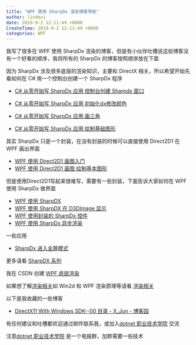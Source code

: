 ```yaml
---
title: "WPF 使用 SharpDx 渲染博客导航"
author: lindexi
date: 2019-9-2 12:11:49 +0800
CreateTime: 2019-9-2 12:11:49 +0800
categories: WPF
---
```


我写了很多在 WPF 使用 SharpDx 渲染的博客，但是有小伙伴吐槽说这些博客没有一个好看的顺序，我将所有的 SharpDx 的博客按照顺序放在下面

<!--more-->




<!-- csdn -->

因为 SharpDx 涉及很多底层的渲染知识，主要和 DirectX 相关，所以希望开始先看如何在 C# 用一个控制台创建一个 SharpDx 程序

- [C# 从零开始写 SharpDx 应用 控制台创建 Sharpdx 窗口](https://blog.lindexi.com/post/c-%E4%BB%8E%E9%9B%B6%E5%BC%80%E5%A7%8B%E5%86%99-sharpdx-%E5%BA%94%E7%94%A8-%E6%8E%A7%E5%88%B6%E5%8F%B0%E5%88%9B%E5%BB%BA-sharpdx-%E7%AA%97%E5%8F%A3 )

- [C# 从零开始写 SharpDx 应用 初始化dx修改颜色](https://blog.csdn.net/lindexi_gd/article/details/82114907 )

- [C# 从零开始写 SharpDx 应用 画三角](https://blog.lindexi.com/post/c-%E4%BB%8E%E9%9B%B6%E5%BC%80%E5%A7%8B%E5%86%99-sharpdx-%E5%BA%94%E7%94%A8-%E7%94%BB%E4%B8%89%E8%A7%92 )

- [C# 从零开始写 SharpDx 应用 绘制基础图形](https://blog.lindexi.com/post/c-%E4%BB%8E%E9%9B%B6%E5%BC%80%E5%A7%8B%E5%86%99-sharpdx-%E5%BA%94%E7%94%A8-%E7%BB%98%E5%88%B6%E5%9F%BA%E7%A1%80%E5%9B%BE%E5%BD%A2 )

其实 SharpDx 只是一个封装，在没有封装的时候可以直接使用 Direct2D1 在 WPF 画出界面

- [WPF 使用 Direct2D1 画图入门](https://lindexi.oschina.io/lindexi/post/WPF-%E4%BD%BF%E7%94%A8-Direct2D1-%E7%94%BB%E5%9B%BE%E5%85%A5%E9%97%A8.html )
- [WPF 使用 Direct2D1 画图 绘制基本图形](https://lindexi.oschina.io/lindexi/post/WPF-%E4%BD%BF%E7%94%A8-Direct2D1-%E7%94%BB%E5%9B%BE-%E7%BB%98%E5%88%B6%E5%9F%BA%E6%9C%AC%E5%9B%BE%E5%BD%A2.html )

但是使用Direct2D1写起来很难写，需要有一些封装，下面告诉大家如何在 WPF 使用 SharpDx 做界面

- [WPF 使用 SharpDX](https://blog.lindexi.com/post/wpf-%E4%BD%BF%E7%94%A8-sharpdx )
- [WPF 使用 SharpDX 在 D3DImage 显示](https://blog.lindexi.com/post/wpf-%E4%BD%BF%E7%94%A8-sharpdx-%E5%9C%A8-d3dimage-%E6%98%BE%E7%A4%BA )
- [WPF 使用封装的 SharpDx 控件](https://blog.lindexi.com/post/wpf-%E4%BD%BF%E7%94%A8%E5%B0%81%E8%A3%85%E7%9A%84-sharpdx-%E6%8E%A7%E4%BB%B6 )
- [WPF 使用 SharpDx 异步渲染](https://blog.lindexi.com/post/wpf-%E4%BD%BF%E7%94%A8-sharpdx-%E5%BC%82%E6%AD%A5%E6%B8%B2%E6%9F%93 )

一些应用

- [SharpDx 进入全屏模式](https://blog.lindexi.com/post/sharpdx-%E8%BF%9B%E5%85%A5%E5%85%A8%E5%B1%8F%E6%A8%A1%E5%BC%8F )

更多请看 [SharpDX 系列](https://blog.lindexi.com/post/sharpdx.html )

我在 CSDN 创建 [WPF 底层渲染](https://blog.csdn.net/lindexi_gd/column/info/24324 ) 

如果想了解[渲染相关](https://blog.lindexi.com/post/%E6%B8%B2%E6%9F%93 )如 Win2d 和 WPF 渲染原理等请看 [渲染相关](https://blog.lindexi.com/post/%E6%B8%B2%E6%9F%93 )

以下是我收藏的一些博客

- [DirectX11 With Windows SDK--00 目录 - X_Jun - 博客园](https://www.cnblogs.com/X-Jun/p/9028764.html?tdsourcetag=s_pctim_aiomsg )

有任何建议和吐槽都欢迎通过邮件联系我，或加入[dotnet 职业技术学院](https://t.me/dotnet_campus) 交流

注意[dotnet 职业技术学院](https://t.me/dotnet_campus) 是一个电报群，加群需要一些技术





